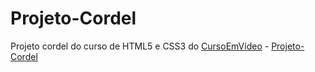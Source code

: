 # Projeto-Cordel
 Projeto cordel do curso de HTML5 e CSS3 do [CursoEmVídeo](https://www.cursoemvideo.com/) -
[Projeto-Cordel](https://luizfelipe0413.github.io/Projeto-Cordel//)
